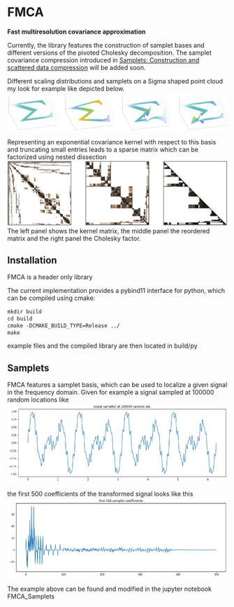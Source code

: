# FMCA
**Fast multiresolution covariance approximation**

Currently, the library features the construction of samplet bases and different versions of the pivoted Cholesky decomposition.
The samplet covariance compression introduced in 
[Samplets: Construction and scattered data compression](https://papers.ssrn.com/sol3/papers.cfm?abstract_id=4053305)
will be added soon.

Different scaling distributions and samplets on a Sigma shaped point cloud my look for example like depicted below.
![What is this](assets/samplets.png)

Representing an exponential covariance kernel with respect to this basis and truncating small entries leads to a sparse matrix
which can be factorized using nested dissection
![What is this](assets/compressed_kernel.png)
The left panel shows the kernel matrix, the middle panel the reordered matrix and the right panel the Cholesky factor.


## Installation
FMCA is a header only library

The current implementation provides a pybind11
interface for python, which can be compiled using cmake:
```
mkdir build
cd build
cmake -DCMAKE_BUILD_TYPE=Release ../
make
```
example files and the compiled library are then located in build/py

## Samplets

FMCA features a samplet basis, which can be used to localize a given signal in the frequency domain. Given for example a
signal sampled at 100000 random locations like
![What is this](assets/signal.png)

the first 500 coefficients of the transformed signal looks like this
![What is this](assets/Tsignal.png)

The example above can be found and modified in the jupyter notebook FMCA_Samplets
